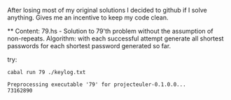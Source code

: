 After losing most of my original solutions I decided to github if I solve
anything. Gives me an incentive to keep my code clean.

** Content:
79.hs - Solution to 79'th problem without the assumption of non-repeats.
Algorithm: with each successful attempt generate all shortest passwords for
each shortest password generated so far.

try:
```shell
cabal run 79 ./keylog.txt

Preprocessing executable '79' for projecteuler-0.1.0.0...
73162890
```
